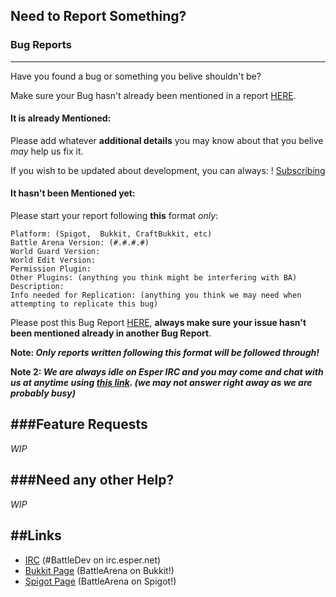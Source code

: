 ## Need to Report Something?

### Bug Reports
------------
Have you found a bug or something you belive shouldn't be?

Make sure your Bug hasn't already been mentioned in a report [HERE](https://github.com/BattlePluginsDev/BattleArena/issues/).

#### It is already Mentioned:

Please add whatever **additional details** you may know about that you belive *may* help us fix it.

If you wish to be updated about development, you can always:
! [Subscribing](http://i.imgur.com/4UGlfAV.png "Subscribe")


#### It hasn't been Mentioned yet:

Please start your report following **this** format *only*:

```
Platform: (Spigot,  Bukkit, CraftBukkit, etc)
Battle Arena Version: (#.#.#.#)
World Guard Version:
World Edit Version:
Permission Plugin:
Other Plugins: (anything you think might be interfering with BA)
Description:
Info needed for Replication: (anything you think we may need when attempting to replicate this bug)
```

Please post this Bug Report [HERE](https://github.com/BattlePluginsDev/BattleArena/issues/new), **always make sure your issue hasn't been mentioned already in another Bug Report**.

**Note: _Only reports written following this format will be followed through!_**

**Note 2: _We are always idle on Esper IRC and you may come and chat with us at anytime using [this link](http://irc.battleplugins.org/Git). (we may not answer right away as we are probably busy)_**

###Feature Requests
------------

*WIP*

###Need any other Help?
------------

*WIP*

##Links
------------
* [IRC](http://irc.battleplugins.org/Git) (#BattleDev on irc.esper.net)
* [Bukkit Page](http://dev.bukkit.org/bukkit-plugins/battlearena2/) (BattleArena on Bukkit!)
* [Spigot Page](http://spigotmc.org/resources/battle-arena.2164/) (BattleArena on Spigot!)
